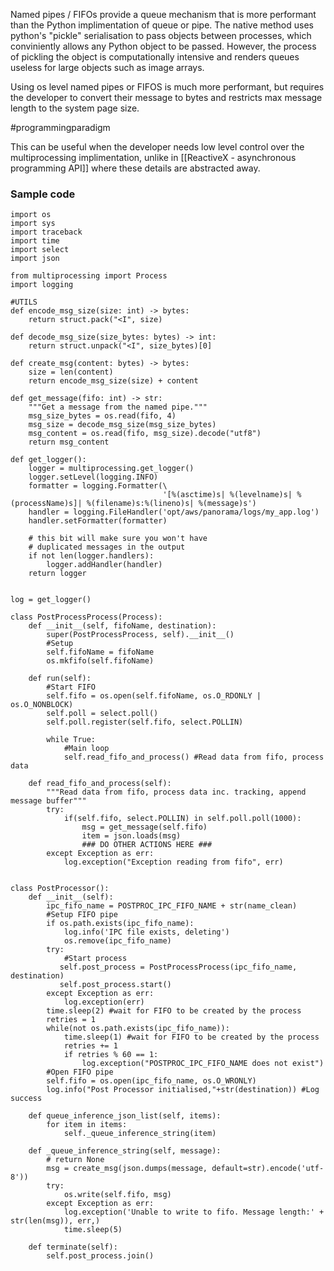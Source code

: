 Named pipes / FIFOs provide a queue mechanism that is more performant than the Python implimentation of queue or pipe. The native method uses python's "pickle" serialisation to pass objects between processes, which conviniently allows any Python object to be passed. However, the process of pickling the object is computationally intensive and renders queues useless for large objects such as image arrays.

Using os level named pipes or FIFOS is much more performant, but requires the developer to convert their message to bytes and restricts max message length to the system page size.

#programmingparadigm 

This can be useful when the developer needs low level control over the multiprocessing implimentation, unlike in [[ReactiveX - asynchronous programming API]] where these details are abstracted away.

### Sample code
```
import os
import sys
import traceback
import time
import select
import json

from multiprocessing import Process
import logging

#UTILS 
def encode_msg_size(size: int) -> bytes:
    return struct.pack("<I", size)

def decode_msg_size(size_bytes: bytes) -> int:
    return struct.unpack("<I", size_bytes)[0]

def create_msg(content: bytes) -> bytes:
    size = len(content)
    return encode_msg_size(size) + content

def get_message(fifo: int) -> str:
    """Get a message from the named pipe."""
    msg_size_bytes = os.read(fifo, 4)
    msg_size = decode_msg_size(msg_size_bytes)
    msg_content = os.read(fifo, msg_size).decode("utf8")
    return msg_content

def get_logger():
    logger = multiprocessing.get_logger()
    logger.setLevel(logging.INFO)
    formatter = logging.Formatter(\
                                  '[%(asctime)s| %(levelname)s| %(processName)s]| %(filename)s:%(lineno)s| %(message)s')
    handler = logging.FileHandler('opt/aws/panorama/logs/my_app.log')
    handler.setFormatter(formatter)

    # this bit will make sure you won't have
    # duplicated messages in the output
    if not len(logger.handlers):
        logger.addHandler(handler)
    return logger


log = get_logger()

class PostProcessProcess(Process):
    def __init__(self, fifoName, destination):
        super(PostProcessProcess, self).__init__()
        #Setup
        self.fifoName = fifoName
        os.mkfifo(self.fifoName)

    def run(self):
        #Start FIFO
        self.fifo = os.open(self.fifoName, os.O_RDONLY | os.O_NONBLOCK)
        self.poll = select.poll()
        self.poll.register(self.fifo, select.POLLIN)

        while True:
            #Main loop
            self.read_fifo_and_process() #Read data from fifo, process data 

    def read_fifo_and_process(self):
        """Read data from fifo, process data inc. tracking, append message buffer"""
        try:
            if(self.fifo, select.POLLIN) in self.poll.poll(1000):
                msg = get_message(self.fifo)
                item = json.loads(msg)
                ### DO OTHER ACTIONS HERE ###
        except Exception as err:
            log.exception("Exception reading from fifo", err)

            
class PostProcessor():
    def __init__(self):
        ipc_fifo_name = POSTPROC_IPC_FIFO_NAME + str(name_clean)
        #Setup FIFO pipe
        if os.path.exists(ipc_fifo_name):
            log.info('IPC file exists, deleting')
            os.remove(ipc_fifo_name)
        try:
            #Start process
           self.post_process = PostProcessProcess(ipc_fifo_name, destination)
           self.post_process.start()
        except Exception as err:
            log.exception(err)
        time.sleep(2) #wait for FIFO to be created by the process
        retries = 1
        while(not os.path.exists(ipc_fifo_name)):
            time.sleep(1) #wait for FIFO to be created by the process
            retries += 1
            if retries % 60 == 1:
                log.exception("POSTPROC_IPC_FIFO_NAME does not exist")
        #Open FIFO pipe
        self.fifo = os.open(ipc_fifo_name, os.O_WRONLY)
        log.info("Post Processor initialised,"+str(destination)) #Log success
    
    def queue_inference_json_list(self, items):
        for item in items:
            self._queue_inference_string(item)
    
    def _queue_inference_string(self, message):
        # return None
        msg = create_msg(json.dumps(message, default=str).encode('utf-8'))
        try:
            os.write(self.fifo, msg)
        except Exception as err:
            log.exception('Unable to write to fifo. Message length:' + str(len(msg)), err,)
            time.sleep(5)
    
    def terminate(self):
        self.post_process.join()
```